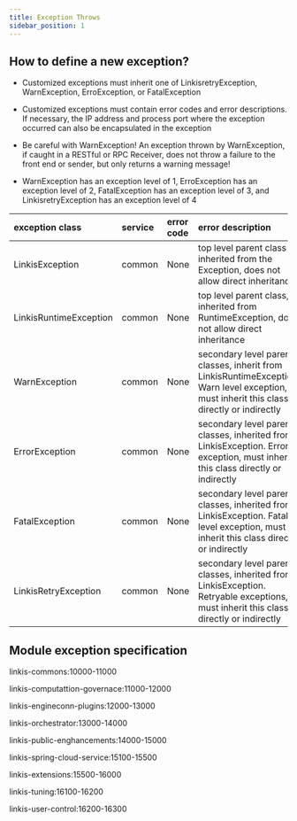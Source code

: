 ```yaml
---
title: Exception Throws
sidebar_position: 1
---
```



## How to define a new exception?



- Customized exceptions must inherit one of LinkisretryException, WarnException, ErroException, or FatalException



- Customized exceptions must contain error codes and error descriptions. If necessary, the IP address and process port where the exception occurred can also be encapsulated in the exception



- Be careful with WarnException! An exception thrown by WarnException, if caught in a RESTful or RPC Receiver, does not throw a failure to the front end or sender, but only returns a warning message!



- WarnException has an exception level of 1, ErroException has an exception level of 2, FatalException has an exception level of 3, and LinkisretryException has an exception level of 4



| exception class| service |  error code  | error description|
|:----  |:---   |:---   |:---   |
| LinkisException | common | None | top level parent class inherited from the Exception, does not allow direct inheritance |
| LinkisRuntimeException | common | None | top level parent class, inherited from RuntimeException, does not allow direct inheritance
| WarnException | common | None | secondary level parent classes, inherit from LinkisRuntimeException. Warn level exception, must inherit this class directly or indirectly |
| ErrorException | common | None | secondary level parent classes, inherited from LinkisException. Error exception, must inherit this class directly or indirectly |
| FatalException | common | None | secondary level parent classes, inherited from LinkisException. Fatal level exception, must inherit this class directly or indirectly |
| LinkisRetryException | common | None | secondary level parent classes, inherited from LinkisException. Retryable exceptions, must inherit this class directly or indirectly |



## Module exception specification



linkis-commons:10000-11000

linkis-computattion-governace:11000-12000

linkis-engineconn-plugins:12000-13000

linkis-orchestrator:13000-14000

linkis-public-enghancements:14000-15000

linkis-spring-cloud-service:15100-15500

linkis-extensions:15500-16000

linkis-tuning:16100-16200

linkis-user-control:16200-16300
